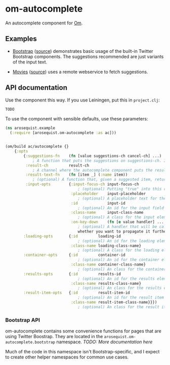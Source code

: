# om-autocomplete

An autocomplete component for [Om](http://github.com/swannodette/om).

## Examples

* [Bootstrap](http://arosequist.github.io/om-autocomplete/bootstrap/index.html) ([source](examples/bootstrap/src/arosequist/om_autocomplete/examples/bootstrap.cljs)) demonstrates basic usage of the built-in Twitter Bootstrap components. The suggestions recommended are just variants of the input text.

* [Movies](http://arosequist.github.io/om-autocomplete/movies/index.html) ([source](examples/movies/src/arosequist/om_autocomplete/examples/movies.cljs)) uses a remote webservice to fetch suggestions.

## API documentation

Use the component this way. If you use Leiningen, put this in `project.clj`:

```clojure
TODO
```

To use the component with sensible defaults, use these parameters:

```clojure
(ns arosequist.example
  (:require [arosequist.om-autocomplete :as ac]))


(om/build ac/autocomplete {}
    {:opts
        {:suggestions-fn    (fn [value suggestions-ch cancel-ch] ...)
            ; A function that puts the suggestions on suggestions-ch. If asyncronous, the suggestion call should also listen to cancel-ch. The autocomplete component closes the cancel-ch whenever the call should be canceled.
         :result-ch         result-ch
            ; A channel where the autocomplete component puts the result once it is selected.
         :result-text-fn    (fn [item _] (:name item))
            ; (optional) A function that, given a suggested item, returns the text that will be displayed.
         :input-opts        {:input-focus-ch input-focus-ch
                                ; (optional) Putting "true" into this channel will cause the autocomplete component to gain focus.
                             :placeholder    input-placeholder
                                ; (optional) A placeholder text for the input field.
                             :id             input-id
                                ; (optional) An id for the input field (in case you want to label it.)
                             :class-name     input-class-name
                                ; (optional) A class for the input element.
                             :on-key-down    (fn [e value handler] ... (handler e))))}
                                ; (optional) A handler that will be called whenever a key is pressed. You can chose
                                whether you want to propagate it further to the default autocomplete handler or not.
        :loading-opts       {:id         loading-id
                                ; (optional) An id for the loading element
                             :class-name loading-class-name}
                                ; (optional) A class for the loading element
        :container-opts     {:id         container-id
                                ; (optional) An id for the container element
                             :class-name container-class-name}
                                ; (optional) An class for the container element
        :results-opts       {:id         results-id
                                ; (optional) An id for the results element
                             :class-name results-class-name}
                                ; (optional) An class for the results element
        :result-item-opts   {:id         result-item-id
                                ; (optional) An id for the result item element
                             :class-name result-item-class-name}}})
                                ; (optional) An class for the result item element
```


### Bootstrap API

om-autocomplete contains some convenience functions for pages that are using Twitter Boostrap. They are located in the `arosequist.om-autocomplete.bootstrap` namespace. *TODO: More documentation here*

Much of the code in this namespace isn't Bootstrap-specific, and I expect to create other helper namespaces for common use cases.

